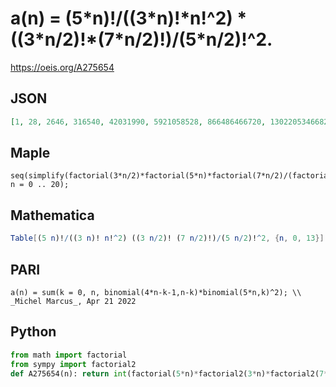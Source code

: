# a\(n\) \= \(5\*n\)\!/\(\(3\*n\)\!\*n\!^2\) \* \(\(3\*n/2\)\!\*\(7\*n/2\)\!\)/\(5\*n/2\)\!^2\.
https://oeis.org/A275654
## JSON
```JSON
[1, 28, 2646, 316540, 42031990, 5921058528, 866486466720, 130220534668224, 19958454291525750, 3105489721784166640, 489023391870111994896, 77758775451291032116200, 12464212878673327376454304, 2011515147856766922731424000]
```
## Maple
```Maple
seq(simplify(factorial(3*n/2)*factorial(5*n)*factorial(7*n/2)/(factorial(n)^2*factorial(3*n)*factorial(5*n/2)^2)), n = 0 .. 20);
```
## Mathematica
```Mathematica
Table[(5 n)!/((3 n)! n!^2) ((3 n/2)! (7 n/2)!)/(5 n/2)!^2, {n, 0, 13}] (* _Michael De Vlieger_, Aug 07 2016 *)
```
## PARI
```PARI
a(n) = sum(k = 0, n, binomial(4*n-k-1,n-k)*binomial(5*n,k)^2); \\ _Michel Marcus_, Apr 21 2022
```
## Python
```Python
from math import factorial
from sympy import factorial2
def A275654(n): return int(factorial(5*n)*factorial2(3*n)*factorial2(7*n)//factorial(3*n)//factorial(n)**2//factorial2(5*n)**2) # _Chai Wah Wu_, Aug 08 2023
```
